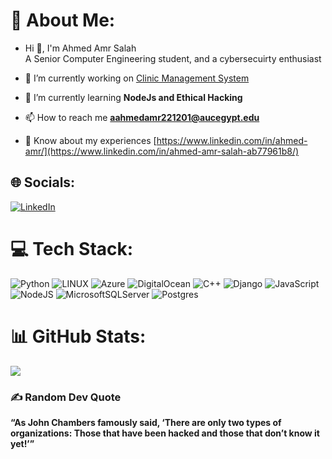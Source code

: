 # 💫 About Me:
+ Hi 👋, I'm Ahmed Amr Salah <br>A Senior Computer Engineering student, and a cybersecuirty enthusiast <br>
  
+ 🔭 I’m currently working on [Clinic Management System](https://github.com/ahmed-amr-salah/) <br>

+ 🌱 I’m currently learning **NodeJs and Ethical Hacking** <br>

+ 📫 How to reach me **aahmedamr221201@aucegypt.edu** <br>

+ 📄 Know about my experiences [https://www.linkedin.com/in/ahmed-amr/](https://www.linkedin.com/in/ahmed-amr-salah-ab77961b8/) <br>

## 🌐 Socials:
[![LinkedIn](https://img.shields.io/badge/LinkedIn-%230077B5.svg?logo=linkedin&logoColor=white)](https://linkedin.com/in/ahmed-e-allam) 

# 💻 Tech Stack:
![Python](https://img.shields.io/badge/python-3670A0?style=for-the-badge&logo=python&logoColor=ffdd54)
![LINUX](https://img.shields.io/badge/Linux-FCC624?style=for-the-badge&logo=linux&logoColor=black)
![Azure](https://img.shields.io/badge/azure-%230072C6.svg?style=for-the-badge&logo=microsoftazure&logoColor=white)
![DigitalOcean](https://img.shields.io/badge/DigitalOcean-%230167ff.svg?style=for-the-badge&logo=digitalOcean&logoColor=white)
![C++](https://img.shields.io/badge/c++-%2300599C.svg?style=for-the-badge&logo=c%2B%2B&logoColor=white)
![Django](https://img.shields.io/badge/django-%23092E20.svg?style=for-the-badge&logo=django&logoColor=white)
![JavaScript](https://img.shields.io/badge/javascript-%23323330.svg?style=for-the-badge&logo=javascript&logoColor=%23F7DF1E)
![NodeJS](https://img.shields.io/badge/node.js-6DA55F?style=for-the-badge&logo=node.js&logoColor=white)
![MicrosoftSQLServer](https://img.shields.io/badge/Microsoft%20SQL%20Server-CC2927?style=for-the-badge&logo=microsoft%20sql%20server&logoColor=white)
![Postgres](https://img.shields.io/badge/postgres-%23316192.svg?style=for-the-badge&logo=postgresql&logoColor=white)

# 📊 GitHub Stats:
![](https://github-readme-streak-stats.herokuapp.com/?user=ahmed-amr-salah&theme=radical&hide_border=false)<br/>

### ✍️ Random Dev Quote

**“As John Chambers famously said, ‘There are only two types of organizations: Those that have been hacked and those that don’t know it yet!’”** 
